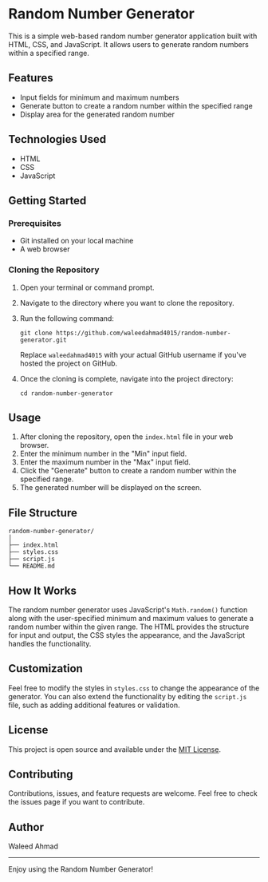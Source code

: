 # Random Number Generator

This is a simple web-based random number generator application built with HTML, CSS, and JavaScript. It allows users to generate random numbers within a specified range.

## Features

- Input fields for minimum and maximum numbers
- Generate button to create a random number within the specified range
- Display area for the generated random number

## Technologies Used

- HTML
- CSS
- JavaScript

## Getting Started

### Prerequisites

- Git installed on your local machine
- A web browser

### Cloning the Repository

1. Open your terminal or command prompt.
2. Navigate to the directory where you want to clone the repository.
3. Run the following command:

   ```
   git clone https://github.com/waleedahmad4015/random-number-generator.git
   ```

   Replace `waleedahmad4015` with your actual GitHub username if you've hosted the project on GitHub.

4. Once the cloning is complete, navigate into the project directory:

   ```
   cd random-number-generator
   ```

## Usage

1. After cloning the repository, open the `index.html` file in your web browser.
2. Enter the minimum number in the "Min" input field.
3. Enter the maximum number in the "Max" input field.
4. Click the "Generate" button to create a random number within the specified range.
5. The generated number will be displayed on the screen.

## File Structure

```
random-number-generator/
│
├── index.html
├── styles.css
├── script.js
└── README.md
```

## How It Works

The random number generator uses JavaScript's `Math.random()` function along with the user-specified minimum and maximum values to generate a random number within the given range. The HTML provides the structure for input and output, the CSS styles the appearance, and the JavaScript handles the functionality.

## Customization

Feel free to modify the styles in `styles.css` to change the appearance of the generator. You can also extend the functionality by editing the `script.js` file, such as adding additional features or validation.

## License

This project is open source and available under the [MIT License](https://opensource.org/licenses/MIT).

## Contributing

Contributions, issues, and feature requests are welcome. Feel free to check the issues page if you want to contribute.

## Author

Waleed Ahmad

---

Enjoy using the Random Number Generator!
